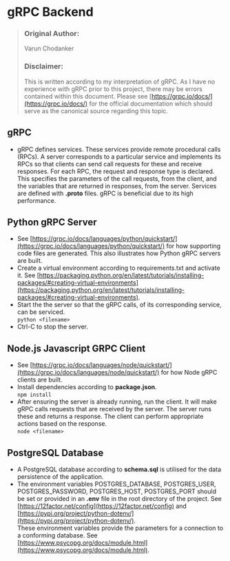 # gRPC Backend

> ### Original Author:
> Varun Chodanker
> ### Disclaimer:
> This is written according to my interpretation of gRPC. As I have no experience with gRPC prior to this project, there may be errors contained within this document. Please see [https://grpc.io/docs/](https://grpc.io/docs/) for the official documentation which should serve as the canonical source regarding this topic.
    

## gRPC
- gRPC defines services. These services provide remote procedural calls (RPCs). A server corresponds to a particular service and implements its RPCs so that clients can send call requests for these and receive responses. For each RPC, the request and response type is declared. This specifies the parameters of the call requests, from the client, and the variables that are returned in responses, from the server. Services are defined with **.proto** files. gRPC
is beneficial due to its high performance.

## Python gRPC Server
- See [https://grpc.io/docs/languages/python/quickstart/](https://grpc.io/docs/languages/python/quickstart/) for how supporting code files are generated. This also illustrates how Python gRPC servers are built.
- Create a virtual environment according to requirements.txt and activate it. See [https://packaging.python.org/en/latest/tutorials/installing-packages/#creating-virtual-environments](https://packaging.python.org/en/latest/tutorials/installing-packages/#creating-virtual-environments).
- Start the the server so that the gRPC calls, of its corresponding service, can be serviced.  
`python <filename>`
- Ctrl-C to stop the server.

## Node.js Javascript GRPC Client
- See [https://grpc.io/docs/languages/node/quickstart/](https://grpc.io/docs/languages/node/quickstart/) for how Node gRPC clients are built.
- Install dependencies according to **package.json**.  
`npm install`
- After ensuring the server is already running, run the client. It will make gRPC calls requests that are received by the server. The server runs these and returns a response. The client can perform appropriate actions based on the response.  
`node <filename>`

## PostgreSQL Database
- A PostgreSQL database according to **schema.sql** is utilised for the data persistence of the application.
- The environment variables POSTGRES_DATABASE, POSTGRES_USER, POSTGRES_PASSWORD, POSTGRES_HOST, POSTGRES_PORT should be set or provided in an **.env** file in the root directory of the project. See [https://12factor.net/config](https://12factor.net/config) and [https://pypi.org/project/python-dotenv/](https://pypi.org/project/python-dotenv/).  
These environment variables provide the parameters for a connection to a conforming database. See [https://www.psycopg.org/docs/module.html](https://www.psycopg.org/docs/module.html).